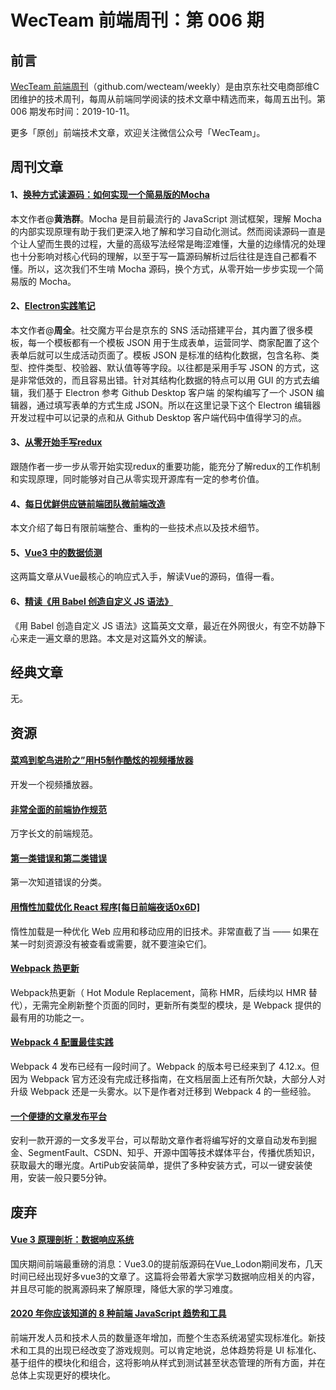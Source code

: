 
# WecTeam 前端周刊：第 006 期

## 前言

[WecTeam 前端周刊](https://github.com/wecteam/weekly)（github.com/wecteam/weekly）是由京东社交电商部维C团维护的技术周刊，每周从前端同学阅读的技术文章中精选而来，每周五出刊。第 006 期发布时间：2019-10-11。

更多「原创」前端技术文章，欢迎关注微信公众号「WecTeam」。

## 周刊文章

#### 1、[换种方式读源码：如何实现一个简易版的Mocha](https://mp.weixin.qq.com/s/v90mFJ6YXdyj58zplxgKaA)

本文作者@**黄浩群**。Mocha 是目前最流行的 JavaScript 测试框架，理解 Mocha 的内部实现原理有助于我们更深入地了解和学习自动化测试。然而阅读源码一直是个让人望而生畏的过程，大量的高级写法经常是晦涩难懂，大量的边缘情况的处理也十分影响对核心代码的理解，以至于写一篇源码解析过后往往是连自己都看不懂。所以，这次我们不生啃 Mocha 源码，换个方式，从零开始一步步实现一个简易版的 Mocha。

#### 2、[Electron实践笔记](https://mp.weixin.qq.com/s/aa6LvpZRQQdrk_C-QxLXpg)

本文作者@**周全**。社交魔方平台是京东的 SNS 活动搭建平台，其内置了很多模板，每一个模板都有一个模板 JSON 用于生成表单，运营同学、商家配置了这个表单后就可以生成活动页面了。模板 JSON 是标准的结构化数据，包含名称、类型、控件类型、校验器、默认值等等字段。以往都是采用手写 JSON 的方式，这是非常低效的，而且容易出错。针对其结构化数据的特点可以用 GUI 的方式去编辑，我们基于 Electron 参考 Github Desktop 客户端 的架构编写了一个 JSON 编辑器，通过填写表单的方式生成 JSON。所以在这里记录下这个 Electron 编辑器开发过程中可以记录的点和从 Github Desktop 客户端代码中值得学习的点。


#### 3、[从零开始手写redux](https://mp.weixin.qq.com/s/XDVAN-GQcxlJvg8jjGqyLw)

跟随作者一步一步从零开始实现redux的重要功能，能充分了解redux的工作机制和实现原理，同时能够对自己从零实现开源库有一定的参考价值。

#### 4、[每日优鲜供应链前端团队微前端改造](https://juejin.im/post/5d7f702ce51d4561f777e258)

本文介绍了每日有限前端整合、重构的一些技术点以及技术细节。

#### 5、[Vue3 中的数据侦测](https://juejin.im/post/5d99be7c6fb9a04e1e7baa34)

这两篇文章从Vue最核心的响应式入手，解读Vue的源码，值得一看。

#### 6、[精读《用 Babel 创造自定义 JS 语法》](https://juejin.im/post/5d9be731f265da5bbc3e879b)

《用 Babel 创造自定义 JS 语法》这篇英文文章，最近在外网很火，有空不妨静下心来走一遍文章的思路。本文是对这篇外文的解读。

## 经典文章

无。

## 资源

#### [菜鸡到鸵鸟进阶之”用H5制作酷炫的视频播放器](https://blog.souche.com/cai-niao-dao-tuo-niao-jin-jie-zhi-yong-h5zhi-zuo-ku-xuan-de-shi-pin-bo-fang-qi-2/)

开发一个视频播放器。

#### [非常全面的前端协作规范](https://mp.weixin.qq.com/s/zpFkhAkpdE9dEg9t-FkPog)

万字长文的前端规范。

#### [第一类错误和第二类错误](https://mp.weixin.qq.com/s/uEJ6fIRR2GAsJsFPkDy_CQ)

第一次知道错误的分类。

#### [用惰性加载优化 React 程序[每日前端夜话0x6D]](https://mp.weixin.qq.com/s/ugKEMYnIp8neG0iCnuVdDQ)

惰性加载是一种优化 Web 应用和移动应用的旧技术。非常直截了当 —— 如果在某一时刻资源没有被查看或需要，就不要渲染它们。

#### [Webpack 热更新](https://juejin.im/post/5d8b755fe51d45781332e919)

Webpack热更新（ Hot Module Replacement，简称 HMR，后续均以 HMR 替代），无需完全刷新整个页面的同时，更新所有类型的模块，是 Webpack 提供的最有用的功能之一。

#### [Webpack 4 配置最佳实践](https://zhuanlan.zhihu.com/p/38456425)

Webpack 4 发布已经有一段时间了。Webpack 的版本号已经来到了 4.12.x。但因为 Webpack 官方还没有完成迁移指南，在文档层面上还有所欠缺，大部分人对升级 Webpack 还是一头雾水。以下是作者对迁移到 Webpack 4 的一些经验。

#### [一个便捷的文章发布平台](https://github.com/crawlab-team/artipub)

安利一款开源的一文多发平台，可以帮助文章作者将编写好的文章自动发布到掘金、SegmentFault、CSDN、知乎、开源中国等技术媒体平台，传播优质知识，获取最大的曝光度。ArtiPub安装简单，提供了多种安装方式，可以一键安装使用，安装一般只要5分钟。

## 废弃

#### [Vue 3 原理剖析：数据响应系统](https://juejin.im/post/5d996e3e6fb9a04e3043cc5b)

国庆期间前端最重磅的消息：Vue3.0的提前版源码在Vue_Lodon期间发布，几天时间已经出现好多vue3的文章了。这篇将会带着大家学习数据响应相关的内容，并且尽可能的脱离源码来了解原理，降低大家的学习难度。

#### [2020 年你应该知道的 8 种前端 JavaScript 趋势和工具](https://www.infoq.cn/article/VdJX0JkmSm_dkJBgF23r)

前端开发人员和技术人员的数量逐年增加，而整个生态系统渴望实现标准化。新技术和工具的出现已经改变了游戏规则。可以肯定地说，总体趋势将是 UI 标准化、基于组件的模块化和组合，这将影响从样式到测试甚至状态管理的所有方面，并在总体上实现更好的模块化。





